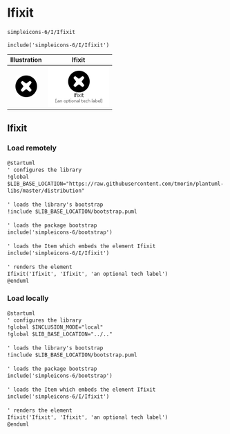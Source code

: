 # Ifixit


```text
simpleicons-6/I/Ifixit
```

```text
include('simpleicons-6/I/Ifixit')
```



| Illustration | Ifixit |
| :---: | :---: |
| ![illustration for Illustration](../../simpleicons-6/I/Ifixit.png) | ![illustration for Ifixit](../../simpleicons-6/I/Ifixit.Local.png) |




## Ifixit

### Load remotely
```plantuml
@startuml
' configures the library
!global $LIB_BASE_LOCATION="https://raw.githubusercontent.com/tmorin/plantuml-libs/master/distribution"

' loads the library's bootstrap
!include $LIB_BASE_LOCATION/bootstrap.puml

' loads the package bootstrap
include('simpleicons-6/bootstrap')

' loads the Item which embeds the element Ifixit
include('simpleicons-6/I/Ifixit')

' renders the element
Ifixit('Ifixit', 'Ifixit', 'an optional tech label')
@enduml
```

### Load locally
```plantuml
@startuml
' configures the library
!global $INCLUSION_MODE="local"
!global $LIB_BASE_LOCATION="../.."

' loads the library's bootstrap
!include $LIB_BASE_LOCATION/bootstrap.puml

' loads the package bootstrap
include('simpleicons-6/bootstrap')

' loads the Item which embeds the element Ifixit
include('simpleicons-6/I/Ifixit')

' renders the element
Ifixit('Ifixit', 'Ifixit', 'an optional tech label')
@enduml
```

